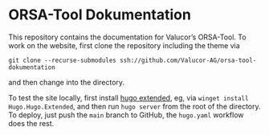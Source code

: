# ORSA-Tool Dokumentation

This repository contains the documentation for Valucor’s ORSA-Tool.
To work on the website, first clone the repository including the theme via
```
git clone --recurse-submodules ssh://github.com/Valucor-AG/orsa-tool-dokumentation
```
and then change into the directory.

To test the site locally, first install [hugo extended](https://gohugo.io/), eg, via `winget install Hugo.Hugo.Extended`, and then run `hugo server` from the root of the directory.
To deploy, just push the `main` branch to GitHub, the `hugo.yaml` workflow does the rest.